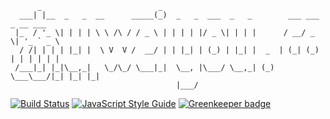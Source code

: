 ```
      _                          _
  ___| |__  _   _  __      _____(_)  _   _  ___  _   _        ___ ___  _ __ ___
 |_  / '_ \| | | | \ \ /\ / / _ \ | | | | |/ _ \| | | |      / __/ _ \| '_ ` _ \
  / /| | | | |_| |  \ V  V /  __/ | | |_| | (_) | |_| |  _  | (_| (_) | | | | | |
 /___|_| |_|\__,_|   \_/\_/ \___|_|  \__, |\___/ \__,_| (_)  \___\___/|_| |_| |_|
                                     |___/
```

[![Build Status](https://travis-ci.org/zhuweiyou/zhuweiyou.com.svg?branch=master)](https://travis-ci.org/zhuweiyou/zhuweiyou.com)
[![JavaScript Style Guide](https://img.shields.io/badge/code_style-standard-brightgreen.svg)](https://standardjs.com)
[![Greenkeeper badge](https://badges.greenkeeper.io/zhuweiyou/zhuweiyou.com.svg)](https://greenkeeper.io/)
